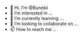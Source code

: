 - 👋 Hi, I’m @Bunekii
- 👀 I’m interested in ...
- 🌱 I’m currently learning ...
- 💞️ I’m looking to collaborate on ...
- 📫 How to reach me ...

<!---
Bunekii/Bunekii is a ✨ special ✨ repository because its `README.md` (this file) appears on your GitHub profile.
You can click the Preview link to take a look at your changes.
--->
